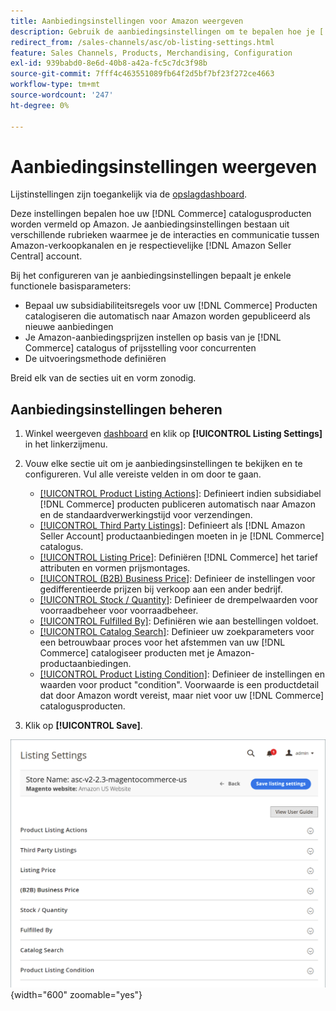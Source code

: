 ```yaml
---
title: Aanbiedingsinstellingen voor Amazon weergeven
description: Gebruik de aanbiedingsinstellingen om te bepalen hoe je [!DNL Commerce] catalogusproducten worden vermeld op [!DNL Amazon Marketplace].
redirect_from: /sales-channels/asc/ob-listing-settings.html
feature: Sales Channels, Products, Merchandising, Configuration
exl-id: 939babd0-8e6d-40b8-a42a-fc5c7dc3f98b
source-git-commit: 7fff4c463551089fb64f2d5bf7bf23f272ce4663
workflow-type: tm+mt
source-wordcount: '247'
ht-degree: 0%

---
```


# Aanbiedingsinstellingen weergeven

Lijstinstellingen zijn toegankelijk via de [opslagdashboard](./amazon-store-dashboard.md).

Deze instellingen bepalen hoe uw [!DNL Commerce] catalogusproducten worden vermeld op Amazon. Je aanbiedingsinstellingen bestaan uit verschillende rubrieken waarmee je de interacties en communicatie tussen Amazon-verkoopkanalen en je respectievelijke [!DNL Amazon Seller Central] account.

Bij het configureren van je aanbiedingsinstellingen bepaalt je enkele functionele basisparameters:

- Bepaal uw subsidiabiliteitsregels voor uw [!DNL Commerce] Producten catalogiseren die automatisch naar Amazon worden gepubliceerd als nieuwe aanbiedingen
- Je Amazon-aanbiedingsprijzen instellen op basis van je [!DNL Commerce] catalogus of prijsstelling voor concurrenten
- De uitvoeringsmethode definiëren

Breid elk van de secties uit en vorm zonodig.

## Aanbiedingsinstellingen beheren

1. Winkel weergeven [dashboard](./amazon-store-dashboard.md) en klik op **[!UICONTROL Listing Settings]** in het linkerzijmenu.

1. Vouw elke sectie uit om je aanbiedingsinstellingen te bekijken en te configureren. Vul alle vereiste velden in om door te gaan.

   - [[!UICONTROL Product Listing Actions]](./product-listing-actions.md): Definieert indien subsidiabel [!DNL Commerce] producten publiceren automatisch naar Amazon en de standaardverwerkingstijd voor verzendingen.
   - [[!UICONTROL Third Party Listings]](./third-party-listing-settings.md): Definieert als [!DNL Amazon Seller Account] productaanbiedingen moeten in je [!DNL Commerce] catalogus.
   - [[!UICONTROL Listing Price]](./listing-price.md): Definiëren [!DNL Commerce] het tarief attributen en vormen prijsmontages.
   - [[!UICONTROL (B2B) Business Price]](./business-pricing.md): Definieer de instellingen voor gedifferentieerde prijzen bij verkoop aan een ander bedrijf.
   - [[!UICONTROL Stock / Quantity]](./stock-quantity.md): Definieer de drempelwaarden voor voorraadbeheer voor voorraadbeheer.
   - [[!UICONTROL Fulfilled By]](./fulfilled-by.md)\: Definiëren wie aan bestellingen voldoet.
   - [[!UICONTROL Catalog Search]](./catalog-search.md): Definieer uw zoekparameters voor een betrouwbaar proces voor het afstemmen van uw [!DNL Commerce] catalogiseer producten met je Amazon-productaanbiedingen.
   - [[!UICONTROL Product Listing Condition]](./product-listing-condition.md): Definieer de instellingen en waarden voor product &quot;condition&quot;. Voorwaarde is een productdetail dat door Amazon wordt vereist, maar niet voor uw [!DNL Commerce] catalogusproducten.

1. Klik op **[!UICONTROL Save]**.

![Aanbiedingsinstellingen](assets/amazon-listing-settings.png){width="600" zoomable="yes"}
